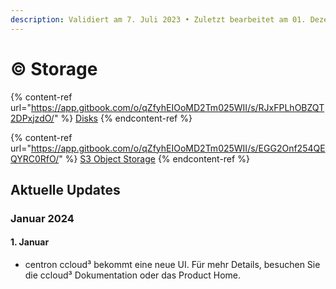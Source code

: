 ```yaml
---
description: Validiert am 7. Juli 2023 • Zuletzt bearbeitet am 01. Dezember 2023
---
```


# © Storage

{% content-ref url="https://app.gitbook.com/o/qZfyhEIOoMD2Tm025WII/s/RJxFPLhOBZQT2DPxjzdO/" %}
[Disks](https://app.gitbook.com/o/qZfyhEIOoMD2Tm025WII/s/RJxFPLhOBZQT2DPxjzdO/)
{% endcontent-ref %}

{% content-ref url="https://app.gitbook.com/o/qZfyhEIOoMD2Tm025WII/s/EGG2Onf254QEQYRC0RfO/" %}
[S3 Object Storage](https://app.gitbook.com/o/qZfyhEIOoMD2Tm025WII/s/EGG2Onf254QEQYRC0RfO/)
{% endcontent-ref %}



## Aktuelle Updates

### Januar 2024

#### 1. Januar

* centron ccloud³ bekommt eine neue UI. Für mehr Details, besuchen Sie die ccloud³ Dokumentation oder das Product Home.
